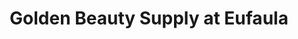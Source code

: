---
title: "Golden Beauty Supply at Eufaula"
url: /eufaula/golden-beauty-supply-at-eufaula/
shop: beauty
---